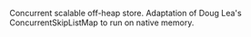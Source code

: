 Concurrent scalable off-heap store. Adaptation of Doug Lea's ConcurrentSkipListMap to run on native memory.